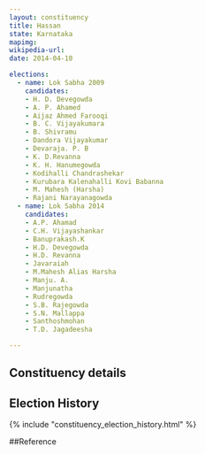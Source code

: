 ```yaml
---
layout: constituency
title: Hassan
state: Karnataka
mapimg: 
wikipedia-url: 
date: 2014-04-10

elections: 
  - name: Lok Sabha 2009
    candidates: 
    - H. D. Devegowda 
    - A. P. Ahamed 
    - Aijaz Ahmed Farooqi 
    - B. C. Vijayakumara 
    - B. Shivramu 
    - Dandora Vijayakumar 
    - Devaraja. P. B 
    - K. D.Revanna 
    - K. H. Hanumegowda 
    - Kodihalli Chandrashekar 
    - Kurubara Kalenahalli Kovi Babanna 
    - M. Mahesh (Harsha) 
    - Rajani Narayanagowda  
  - name: Lok Sabha 2014
    candidates: 
    - A.P. Ahamad 
    - C.H. Vijayashankar 
    - Banuprakash.K 
    - H.D. Devegowda 
    - H.D. Revanna 
    - Javaraiah 
    - M.Mahesh Alias Harsha 
    - Manju. A. 
    - Manjunatha 
    - Rudregowda 
    - S.B. Rajegowda 
    - S.N. Mallappa 
    - Santhoshmohan 
    - T.D. Jagadeesha  

---
```


## Constituency details


## Election History
{% include "constituency_election_history.html" %}

##Reference
